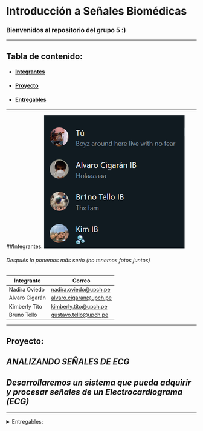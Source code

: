 # Introducción a Señales Biomédicas
### <a name="bienvenida"></a>Bienvenidos al repositorio del grupo 5 :)
---

## Tabla de contenido:
* #### [**Integrantes**](#integrantes)
* #### [**Proyecto**](#proyecto)
* #### [**Entregables**](#entregables)

---
##<a name="integrantes"></a>Integrantes:
![img](Software/wsp.png)
###### Después lo ponemos más serio (no tenemos fotos juntos)
| **Integrante** | **Correo**|
| ---------| ----------|
| Nadira Oviedo | nadira.oviedo@upch.pe |
| Alvaro Cigarán | alvaro.cigaran@upch.pe |
| Kimberly Tito | kimberly.tito@upch.pe |
| Bruno Tello | gustavo.tello@upch.pe |
  
---
## <a name="proyecto"></a>Proyecto:
## *ANALIZANDO SEÑALES DE ECG*
## *Desarrollaremos un sistema que pueda adquirir y procesar señales de un Electrocardiograma (ECG)*
---

<details>
## <summary><a name="entregables"></a>Entregables:</summary>
  - Primer entregable
  - Segundo entregable
  - Tercer entregable
  - Cuarto entregable
</details>
